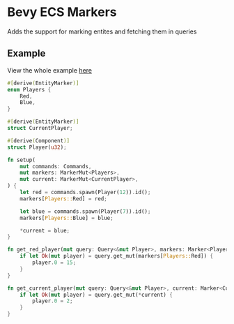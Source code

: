 # Bevy ECS Markers

Adds the support for marking entites and fetching them in queries

## Example

View the whole example [here](examples/markers.rs)

```rust
#[derive(EntityMarker)]
enum Players {
    Red,
    Blue,
}

#[derive(EntityMarker)]
struct CurrentPlayer;

#[derive(Component)]
struct Player(u32);

fn setup(
    mut commands: Commands,
    mut markers: MarkerMut<Players>,
    mut current: MarkerMut<CurrentPlayer>,
) {
    let red = commands.spawn(Player(12)).id();
    markers[Players::Red] = red;

    let blue = commands.spawn(Player(7)).id();
    markers[Players::Blue] = blue;

    *current = blue;
}

fn get_red_player(mut query: Query<&mut Player>, markers: Marker<Players>) {
    if let Ok(mut player) = query.get_mut(markers[Players::Red]) {
        player.0 = 15;
    }
}

fn get_current_player(mut query: Query<&mut Player>, current: Marker<CurrentPlayer>) {
    if let Ok(mut player) = query.get_mut(*current) {
        player.0 = 2;
    }
}
```
